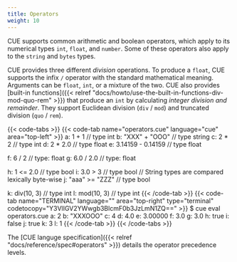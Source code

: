 ```yaml
---
title: Operators
weight: 10
---
```


CUE supports common arithmetic and boolean operators, which apply to its
numerical types `int`, `float`, and `number`.
Some of these operators also apply to the `string` and `bytes` types.

CUE provides three different *division* operations.
To produce a `float`, CUE supports the infix `/` operator with the standard
mathematical meaning.
Arguments can be `float`, `int`, or a mixture of the two.
CUE also provides
[built-in functions]({{< relref "docs/howto/use-the-built-in-functions-div-mod-quo-rem" >}})
that produce an `int` by calculating *integer division and remainder*.
They support Euclidean division (`div` / `mod`) and truncated division (`quo` / `rem`).

<!--more-->

{{< code-tabs >}}
{{< code-tab name="operators.cue" language="cue" area="top-left" >}}
a: 1 + 1             // type int
b: "XXX" + "OOO"     // type string
c: 2 * 2             // type int
d: 2 * 2.0           // type float
e: 3.14159 - 0.14159 // type float

f: 6 / 2     // type: float
g: 6.0 / 2.0 // type: float

h: 1 <= 2.0 // type bool
i: 3.0 > 3  // type bool
// String types are compared lexically byte-wise
j: "aaa" >= "ZZZ" // type bool

k: div(10, 3) // type int
l: mod(10, 3) // type int
{{< /code-tab >}}
{{< code-tab name="TERMINAL" language="" area="top-right" type="terminal" codetocopy="Y3VlIGV2YWwgb3BlcmF0b3JzLmN1ZQ==" >}}
$ cue eval operators.cue
a: 2
b: "XXXOOO"
c: 4
d: 4.0
e: 3.00000
f: 3.0
g: 3.0
h: true
i: false
j: true
k: 3
l: 1
{{< /code-tab >}}
{{< /code-tabs >}}

The [CUE languge specification]({{< relref "docs/reference/spec#operators" >}})
details the operator precedence levels.
